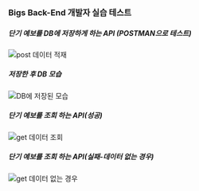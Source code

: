 ### Bigs Back-End 개발자 실습 테스트

##### 단기 예보를 DB에 저장하게 하는 API (POSTMAN으로 테스트)
![post 데이터 적재](https://github.com/sanghoon1109/bigs_trainingtest/assets/125880852/74857e98-d312-48d3-abd2-4cad855fa2e6)

##### 저장한 후 DB 모습
![DB에 저장된 모습](https://github.com/sanghoon1109/bigs_trainingtest/assets/125880852/bbf6e2ba-3c2f-4228-a455-6f30dc6fe123)

##### 단기 예보를 조회 하는 API(성공)
![get 데이터 조회](https://github.com/sanghoon1109/bigs_trainingtest/assets/125880852/d48be141-4841-48ff-b0a9-2496ba275434)

##### 단기 예보를 조회 하는 API(실패-데이터 없는 경우)
![get 데이터 없는 경우](https://github.com/sanghoon1109/bigs_trainingtest/assets/125880852/057273f9-7300-41fb-ac78-94ca1137719f)

